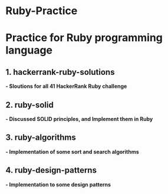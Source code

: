 # Ruby-Practice
# Practice for Ruby programming language

## 1. hackerrank-ruby-solutions
 **- Sloutions for all 41 HackerRank Ruby challenge**
 
## 2. ruby-solid
**- Discussed SOLID principles, and Implement them in Ruby**

## 3. ruby-algorithms
**- Implementation of some sort and search algorithms**

## 4. ruby-design-patterns
**- Implementation to some design patterns**
